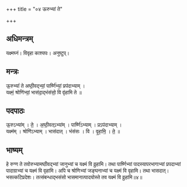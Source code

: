 +++
title = "०४ ऊरुभ्यां ते"

+++
## अधिमन्त्रम्
यक्ष्मघ्नं। विवृहा काश्यपः। अनुष्टुप्।

## मन्त्रः
ऊ॒रुभ्यां॑ ते अष्ठी॒वद्भ्यां॒ पार्ष्णि॑भ्यां॒ प्रप॑दाभ्याम् ।  
यक्ष्मं॒ श्रोणि॑भ्यां॒ भास॑दा॒द्भंस॑सो॒ वि वृ॑हामि ते ॥

## पदपाठः
ऊ॒रुऽभ्या॑म् । ते॒ । अ॒ष्ठी॒वत्ऽभ्या॑म् । पार्ष्णि॑ऽभ्याम् । प्रऽप॑दाभ्याम् ।  
यक्ष्म॑म् । श्रोणि॑ऽभ्याम् । भास॑दात् । भंस॑सः । वि । वृ॒हा॒मि॒ । ते॒ ॥

## भाष्यम्
हे रुग्ण ते तवोरुभ्यामष्ठीवद्भ्यां जानुभ्यां च यक्ष्मं वि व्रुहामि। तथा पार्ष्णिभ्यां पादस्यापरभागाभ्यां प्रपदाभ्यां पादाग्राभ्यां च यक्ष्मं वि वृहामि। अपि च श्रोणिभ्यां जङ्घनाभ्यां च यक्ष्मं वि वृहामि। तथा भासदात्। भसत्कटिप्रदेशः। तत्संबन्धाद्भसंसो भासमानात्पादयोस्ते तव यक्ष्मं वि व्रुहामि॥४॥